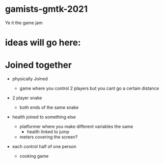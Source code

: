 # gamists-gmtk-2021
Ye it the game jam

# ideas will go here:

# Joined together

- physically Joined
  - game where you control 2 players but you cant go a certain distance

- 2 player snake
  - both ends of the same snake

- health joined to something else
  - platformer where you make different variables the same
    - health linked to jump
  - meters covering the screen?

- each control half of one person
  - cooking game
